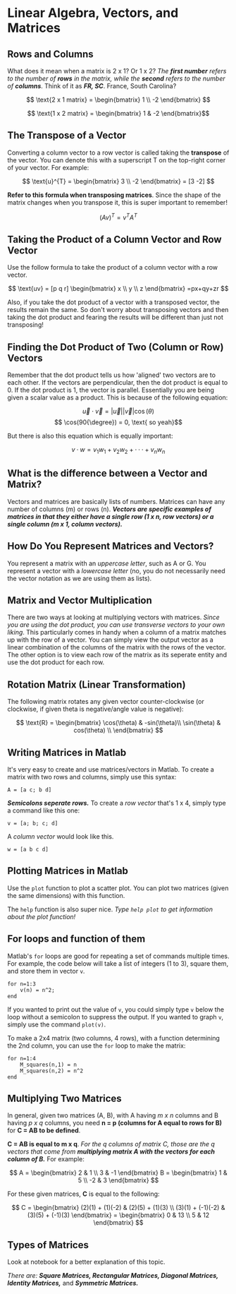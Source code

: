 # Linear Algebra, Vectors, and Matrices

## Rows and Columns

What does it mean when a matrix is 2 x 1? Or 1 x 2? *The **first number** refers to the number of **rows** in the matrix, while the **second** refers to the number of **columns***. Think of it as ***FR, SC***. France, South Carolina?

$$ \text{2 x 1 matrix} = \begin{bmatrix}
1 \\
-2
\end{bmatrix} $$

$$ \text{1 x 2 matrix} = \begin{bmatrix} 1 & -2 \end{bmatrix}$$

## The Transpose of a Vector

Converting a column vector to a row vector is called taking the **transpose** of the vector. You can denote this with a superscript T on the top-right corner of your vector. For example:

$$ \text{u}^{T} =
\begin{bmatrix}
3 \\
-2
\end{bmatrix} = [3 -2] $$

**Refer to this formula when transposing matrices**. Since the shape of the matrix changes when you transpose it, this is super important to remember!

$$ (Av)^{T} = v^{T}A^{T} $$



## Taking the Product of a Column Vector and Row Vector

Use the follow formula to take the product of a column vector with a row vector.

$$ \text{uv} = [p q r]
\begin{bmatrix}
x \\
y \\
z 
\end{bmatrix} =px+qy+zr $$

Also, if you take the dot product of a vector with a transposed vector, the results remain the same. So don't worry about transposing vectors and then taking the dot product and fearing the results will be different than just not transposing!

## Finding the Dot Product of Two (Column or Row) Vectors

Remember that the dot product tells us how 'aligned' two vectors are to each other. If the vectors are perpendicular, then the dot product is equal to 0. If the dot product is 1, the vector is parallel. Essentially you are being given a scalar value as a product. This is because of the following equation:

$$ \vec{u}\cdot\vec{v} = |\vec{u}||\vec{v}|\cos(\theta) $$
$$ \cos(90{\degree}) = 0, \text{ so yeah}$$

But there is also this equation which is equally important:

$$ v·w= v_1w_1+v_2w_2+· · ·+v_nw_n $$

## What is the difference between a Vector and Matrix?

Vectors and matrices are basically lists of numbers. Matrices can have any number of columns (m) or rows (n). ***Vectors are specific examples of matrices in that they either have a single row (1 x n, row vectors) or a single column (m x 1, column vectors).***

## How Do You Represent Matrices and Vectors?

You represent a matrix with an *uppercase letter*, such as A or G. You represent a vector with a *lowercase letter* (no, you do not necessarily need the vector notation as we are using them as lists).

## Matrix and Vector Multiplication

There are two ways at looking at multiplying vectors with matrices. *Since you are using the dot product, you can use transverse vectors to your own liking*. This particularly comes in handy when a column of a matrix matches up with the row of a vector. You can simply view the output vector as a linear combination of the columns of the matrix with the rows of the vector. The other option is to view each row of the matrix as its seperate entity and use the dot product for each row.

## Rotation Matrix (Linear Transformation)

The following matrix rotates any given vector counter-clockwise (or clockwise, if given theta is negative/angle value is negative):

$$ \text{R} = 
\begin{bmatrix}
\cos(\theta) & -sin(\theta)\\
\sin(\theta) & cos(\theta) \\
\end{bmatrix} $$

## Writing Matrices in Matlab

It's very easy to create and use matrices/vectors in Matlab. To create a matrix with two rows and columns, simply use this syntax:

`A = [a c; b d]`

***Semicolons seperate rows.*** To create a *row vector* that's 1 x 4, simply type a command like this one:

`v = [a; b; c; d]`

A *column vector* would look like this.

`w = [a b c d]`

## Plotting Matrices in Matlab

Use the `plot` function to plot a scatter plot. You can plot two matrices (given the same dimensions) with this function.

The `help` function is also super nice. *Type `help plot` to get information about the plot function!*

## For loops and function of them

Matlab's `for` loops are good for repeating a set of commands multiple times. For example, the code below will take a list of integers (1 to 3), square them, and store them in vector `v`.

    for n=1:3
        v(n) = n^2;
    end

If you wanted to print out the value of `v`, you could simply type `v` below the loop without a semicolon to suppress the output. If you wanted to graph `v`, simply use the command `plot(v)`.

To make a 2x4 matrix (two columns, 4 rows), with a function determining the 2nd column, you can use the `for` loop to make the matrix:

    for n=1:4
        M_squares(n,1) = n
        M_squares(n,2) = n^2
    end

## Multiplying Two Matrices

In general, given two matrices (A, B), with A having *m x n* columns and B having *p x q* columns, you need **n = p (columns for A equal to rows for B)** for **C = AB to be defined**. 

**C = AB is equal to m x q**. *For the q columns of matrix C, those are the q vectors that come from **multiplying matrix A with the vectors for each column of B.*** For example:

$$ A = \begin{bmatrix}
2 & 1 \\
3 & -1
\end{bmatrix} B = \begin{bmatrix} 1 & 5 \\ -2 & 3 \end{bmatrix} $$

For these given matrices, **C** is equal to the following:

$$ C = \begin{bmatrix} (2)(1) + (1)(-2) & (2)(5) + (1)(3) \\ (3)(1) + (-1)(-2) & (3)(5) + (-1)(3) \end{bmatrix} = \begin{bmatrix} 0 & 13 \\ 5 & 12 \end{bmatrix} $$

## Types of Matrices
Look at notebook for a better explanation of this topic. 

*There are: **Square Matrices, Rectangular Matrices, Diagonal Matrices, Identity Matrices,*** and ***Symmetric Matrices.***
